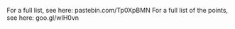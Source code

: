For a full list, see here: pastebin.com/Tp0XpBMN
For a full list of the points, see here: goo.gl/wIH0vn